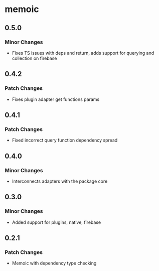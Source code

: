 # memoic

## 0.5.0

### Minor Changes

- Fixes TS issues with deps and return, adds support for querying and collection on firebase

## 0.4.2

### Patch Changes

- Fixes plugin adapter get functions params

## 0.4.1

### Patch Changes

- Fixed incorrect query function dependency spread

## 0.4.0

### Minor Changes

- Interconnects adapters with the package core

## 0.3.0

### Minor Changes

- Added support for plugins, native, firebase

## 0.2.1

### Patch Changes

- Memoic with dependency type checking
